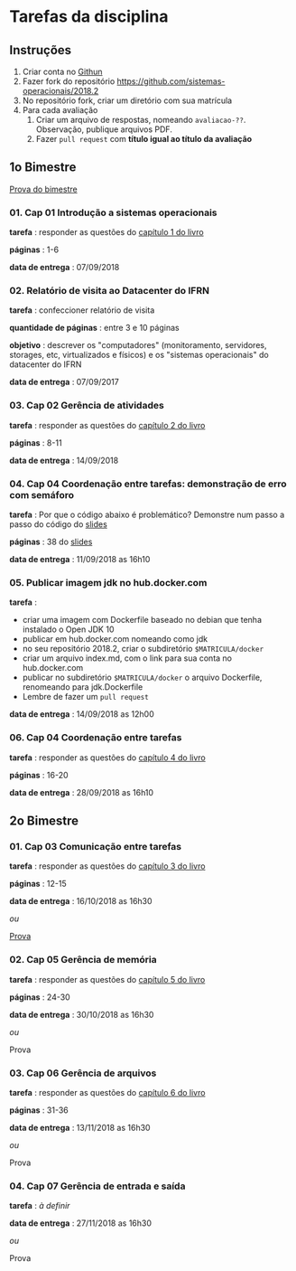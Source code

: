 # Tarefas da disciplina

## Instruções

1. Criar conta no [Githun](https://github.com/)
2. Fazer fork do repositório https://github.com/sistemas-operacionais/2018.2
3. No repositório fork, criar um diretório com sua matrícula
4. Para cada avaliação
   1. Criar um arquivo de respostas, nomeando `avaliacao-??`. Observação, publique arquivos PDF.
   2. Fazer `pull request` com **título igual ao título da avaliação**

## 1o Bimestre

[Prova do bimestre](./bimestre-01-avaliacao-01.pdf)

### [](#bimestre-1-avaliacao-01) 01. Cap 01 Introdução a sistemas operacionais

**tarefa** : responder as questões do [capítulo 1 do livro](http://wiki.inf.ufpr.br/maziero/lib/exe/fetch.php?media=so:so-exercicios.pdf)

**páginas** : 1-6

**data de entrega** : 07/09/2018

### [](#bimestre-1-avaliacao-02) 02. Relatório de visita ao Datacenter do IFRN

**tarefa** : confeccioner relatório de visita

**quantidade de páginas** : entre 3 e 10 páginas

**objetivo** : descrever os "computadores" (monitoramento, servidores, storages, etc, virtualizados e físicos) e os "sistemas operacionais" do datacenter do IFRN

**data de entrega** : 07/09/2017

### [](#bimestre-1-avaliacao-03) 03. Cap 02 Gerência de atividades

**tarefa** : responder as questões do [capítulo 2 do livro](http://wiki.inf.ufpr.br/maziero/lib/exe/fetch.php?media=so:so-exercicios.pdf)

**páginas** : 8-11

**data de entrega** : 14/09/2018

### [](#bimestre-1-avaliacao-04) 04. Cap 04 Coordenação entre tarefas: demonstração de erro com semáforo

**tarefa** : Por que o código abaixo é problemático? Demonstre num passo a passo do código do [slides](https://sistemas-operacionais.github.io/process/concurrency.pdf)

**páginas** : 38 do [slides](https://sistemas-operacionais.github.io/process/concurrency.pdf)

**data de entrega** : 11/09/2018 as 16h10

### [](#bimestre-1-avaliacao-05) 05. Publicar imagem jdk no hub.docker.com

**tarefa** :

- criar uma imagem com Dockerfile baseado no debian que tenha instalado o Open JDK 10
- publicar em hub.docker.com nomeando como jdk
- no seu repositório 2018.2, criar o subdiretório `$MATRICULA/docker`
- criar um arquivo index.md, com o link para sua conta no hub.docker.com
- publicar no subdiretório `$MATRICULA/docker` o arquivo Dockerfile,
  renomeando para jdk.Dockerfile
- Lembre de fazer um `pull request`

**data de entrega** : 14/09/2018 as 12h00

### [](#bimestre-1-avaliacao-06) 06. Cap 04 Coordenação entre tarefas

**tarefa** : responder as questões do [capítulo 4 do livro](http://wiki.inf.ufpr.br/maziero/lib/exe/fetch.php?media=so:so-exercicios.pdf)

**páginas** : 16-20

**data de entrega** : 28/09/2018 as 16h10

## 2o Bimestre

### [](#bimestre-2-avaliacao-01) 01. Cap 03 Comunicação entre tarefas

**tarefa** : responder as questões do [capítulo 3 do livro](http://wiki.inf.ufpr.br/maziero/lib/exe/fetch.php?media=so:so-exercicios.pdf)

**páginas** : 12-15

**data de entrega** : 16/10/2018 as 16h30

_ou_

[Prova](./bimestre-02-avaliacao-01.pdf)

### [](#bimestre-2-avaliacao-02) 02. Cap 05 Gerência de memória

**tarefa** : responder as questões do [capítulo 5 do livro](http://wiki.inf.ufpr.br/maziero/lib/exe/fetch.php?media=so:so-exercicios.pdf)

**páginas** : 24-30

**data de entrega** : 30/10/2018 as 16h30

_ou_

Prova

### [](#bimestre-2-avaliacao-03) 03. Cap 06 Gerência de arquivos

**tarefa** : responder as questões do [capítulo 6 do livro](http://wiki.inf.ufpr.br/maziero/lib/exe/fetch.php?media=so:so-exercicios.pdf)

**páginas** : 31-36

**data de entrega** : 13/11/2018 as 16h30

_ou_

Prova

### [](#bimestre-2-avaliacao-04) 04. Cap 07 Gerência de entrada e saída

**tarefa** : _à definir_

**data de entrega** : 27/11/2018 as 16h30

_ou_

Prova
